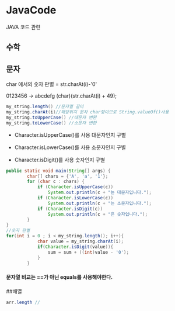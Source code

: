 # JavaCode
JAVA 코드 관련

## 수학


## 문자

char 에서의 숫자 판별 = str.charAt(i)-'0'

0123456 -> abcdefg (char)(str.charAt(i) + 49);

```java
my_string.length() //문자열 길이
my_string.charAt(i)//해당위치 문자 char형이므로 String.valueOf()사용 
my_string.toUpperCase() //대문자 변환
my_string.toLowerCase() //소문자 변환
```

+ Character.isUpperCase()를 사용 대문자인지 구별

+ Character.isLowerCase()를 사용 소문자인지 구별

+ Character.isDigit()를 사용 숫자인지 구별

```java
public static void main(String[] args) {
        char[] chars = {'A', 'a', '1'};
        for (char c : chars) {
            if (Character.isUpperCase(c))
                System.out.println(c + "는 대문자입니다.");
            if (Character.isLowerCase(c))
                System.out.println(c + "는 소문자입니다.");
            if (Character.isDigit(c))
                System.out.println(c + "은 숫자입니다.");
        }
}
//숫자 판별
for(int i = 0 ; i < my_string.length(); i++){
            char value = my_string.charAt(i);
            if(Character.isDigit(value)){
                sum = sum + ((int)value - '0');
            }
        }

```
#### 문자열 비교는 ==가 아닌 equals를 사용해야한다.

##배열

```java
arr.length // 
```
